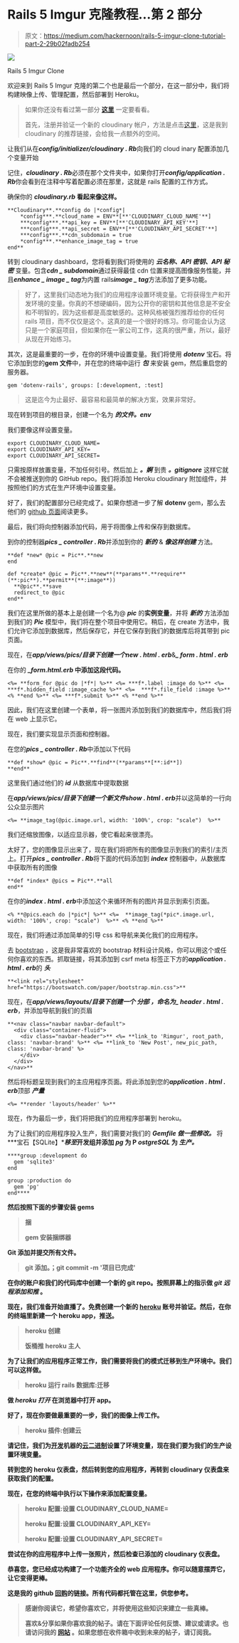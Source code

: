 # Rails 5 Imgur 克隆教程…第 2 部分

> 原文：<https://medium.com/hackernoon/rails-5-imgur-clone-tutorial-part-2-29b02fadb254>

![](img/10f0204380183dc76e829c3a0391737f.png)

Rails 5 Imgur Clone

欢迎来到 Rails 5 Imgur 克隆的第二个也是最后一个部分，在这一部分中，我们将构建映像上传、管理配置，然后部署到 Heroku。

> 如果你还没有看过第一部分 [**这里**](/@priom/rails-5-imgur-clone-tutorial-part-1-8fa6e08d5d) 一定要看看。
> 
> 首先，注册并验证一个新的 cloudinary 帐户，方法是点击[这里](http://cloudinary.com/invites/lpov9zyyucivvxsnalc5/vvf3cm3nlh4z8lk5ndii)，这是我到 cloudinary 的推荐链接，会给我一点额外的空间。

让我们从在***config/initializer/cloudinary . Rb***向我们的 cloud inary 配置添加几个变量开始

记住，***cloudinary . Rb***必须在那个文件夹中，如果你打开***config/application . Rb***你会看到在注释中写着配置必须在那里，这就是 rails 配置的工作方式。

确保你的 ***cloudinary.rb* 看起来像这样。**

```
**Cloudinary**.**config do |*config*|
    *config***.**cloud_name = ENV**[**'CLOUDINARY_CLOUD_NAME'**]
    ***config***.**api_key = ENV**[**'CLOUDINARY_API_KEY'**]
    ***config***.**api_secret = ENV**[**'CLOUDINARY_API_SECRET'**]
    ***config***.**cdn_subdomain = true
    *config***.**enhance_image_tag = true
end**
```

转到 cloudinary dashboard，您将看到我们将使用的 ***云名称、API 密钥、API 秘密*** 变量。包含***cdn _ subdomain***通过获得最佳 cdn 位置来提高图像服务性能，并且***enhance _ image _ tag***为内置 rails***image _ tag***方法添加了更多功能。

> 好了，这里我们动态地为我们的应用程序设置环境变量。它将获得生产和开发环境的变量。你真的不想硬编码，因为公开你的密钥和其他信息是不安全和不明智的，因为这些都是高度敏感的。这种风格被强烈推荐给你的任何 rails 项目，而不仅仅是这个。这真的是一个很好的练习。你可能会认为这只是一个家庭项目，但如果你在一家公司工作，这真的很严重，所以，最好从现在开始练习。

其次，这是最重要的一步，在你的环境中设置变量。我们将使用 ***dotenv*** 宝石。将它添加到您的**gem 文件**中，并在您的终端中运行 ***包*** 来安装 gem，然后重启您的服务器。

```
gem 'dotenv-rails', groups: [:development, :test]
```

> 这是迄今为止最好、最容易和最简单的解决方案，效果非常好。

现在转到项目的根目录，创建一个名为 ***的文件。env***

我们要像这样设置变量。

```
export CLOUDINARY_CLOUD_NAME=
export CLOUDINARY_API_KEY=
export CLOUDINARY_API_SECRET=
```

只需按原样放置变量，不加任何引号。然后加上 ***。婀*** 到贵 ***。gitignore*** 这样它就不会被推送到你的 GitHub repo。我们将添加 Heroku cloudinary 附加组件，并按照他们的方式在生产环境中设置变量。

好了，我们的配置部分已经完成了。如果你想进一步了解 **dotenv** gem，那么去他们的 [github 页面](https://github.com/bkeepers/dotenv)阅读更多。

最后，我们将向控制器添加代码，用于将图像上传和保存到数据库。

到你的控制器***pics _ controller . Rb***并添加到你的 ***新的*** & ***像这样创建*** 方法。

```
**def *new* @pic = Pic**.**new
end

def *create* @pic = Pic**.**new**(**params**.**require**(**:pic**).**permit**(**:image**))
  **@pic**.**save
  redirect_to @pic
end**
```

我们在这里所做的基本上是创建一个名为@ ***pic*** 的**实例变量**，并将 ***新的*** 方法添加到我们的 ***Pic*** 模型中，我们将在整个项目中使用它。稍后，在 create 方法中，我们允许它添加到数据库，然后保存它，并在它保存到我们的数据库后将其带到 pic 页面。

现在，在***app/views/pics/***目录下创建一个***new . html . erb***&***_ form . html . erb***

在你的 ***_form.html.erb* 中添加这段代码。**

```
<%= **form_for @pic do |*f*| %>** <%= ***f*.label :image do %>** <%=  ***f*.hidden_field :image_cache %>** <%=  ***f*.file_field :image %>** <% **end %>** <%= ***f*.submit %>** <% **end %>**
```

因此，我们在这里创建一个表单，将一张图片添加到我们的数据库中，然后我们将在 web 上显示它。

现在，我们要实现显示页面和控制器。

在您的***pics _ controller . Rb***中添加以下代码

```
**def *show* @pic = Pic**.**find**(**params**[**:id**])
**end**
```

这里我们通过他们的 ***id*** 从数据库中提取数据

在***app/views/pics/***目录下创建一个新文件***show . html . erb***并以这简单的一行向公众显示图片

```
<%= **image_tag(@pic.image.url, width: '100%', crop: "scale")  %>**
```

我们还缩放图像，以适应显示器，使它看起来很漂亮。

太好了，您的图像显示出来了，现在我们将把所有的图像显示到我们的索引/主页上。打开***pics _ controller . Rb***将下面的代码添加到 ***index*** 控制器中，从数据库中获取所有的图像

```
**def *index* @pics = Pic**.**all
end**
```

在你的***index . html . erb***中添加这个来循环所有的图片并显示到索引页面。

```
<% **@pics.each do |*pic*| %>** <%=  **image_tag(*pic*.image.url, width: '100%', crop: "scale")  %>** <% **end %>**
```

现在，我们将通过添加简单的引导 css 和导航来美化我们的应用程序。

去 [bootstrap](https://bootswatch.com/paper/bootstrap.min.css) ，这是我非常喜欢的 bootstrap 材料设计风格，你可以用这个或任何你喜欢的东西。抓取链接，将其添加到 csrf meta 标签正下方的***application . html . erb***的 ***头***

```
**<link rel="stylesheet" href="https://bootswatch.com/paper/bootstrap.min.css">**
```

现在，在***app/views/layouts/***目录下创建一个 ***分部*** ，命名为***_ header . html . erb***，并添加导航到我们的页眉

```
**<nav class="navbar navbar-default">
  <div class="container-fluid">
    <div class="navbar-header">** <%= **link_to 'Rimgur', root_path, class: 'navbar-brand' %>** <%= **link_to 'New Post', new_pic_path, class: 'navbar-brand' %>
    </div>
  </div>
</nav>**
```

然后将标题呈现到我们的主应用程序页面。将此添加到您的***application . html . erb***顶部 ***产量***

```
<%= **render 'layouts/header' %>**
```

现在，作为最后一步，我们将把我们的应用程序部署到 heroku。

为了让我们的应用程序投入生产，我们需要对我们的 ***Gemfile 做一些修改。*** 将 ***宝石【SQLite】****移至*开发组并添加 ***pg*** 为 P ***ostgreSQL*** 为 ***生产。*****

```
****group :development do
  gem 'sqlite3'
end

group :production do
  gem 'pg'
end****
```

**然后按照下面的步骤安装 gems**

> **捆**
> 
> **gem 安装捆绑器**

**Git 添加并提交所有文件。**

> **git 添加。；git commit -m '项目已完成'**

**在你的账户和我们的代码库中创建一个新的 git repo。按照屏幕上的指示做 ***git 远程添加和推*** 。**

**现在，我们准备开始直播了。免费创建一个新的 [heroku](https://www.heroku.com/) 账号并验证。然后，在你的终端里新建一个 heroku app，推送。**

> **heroku 创建**
> 
> **饭桶推 heroku 主人**

**为了让我们的应用程序正常工作，我们需要将我们的模式迁移到生产环境中。我们可以这样做。**

> **heroku 运行 rails 数据库:迁移**

**做 ***heroku 打开*** 在浏览器中打开 app。**

**好了，现在你要做最重要的一步，我们的图像上传工作。**

> **heroku 插件:创建云**

**请记住，我们为[开发](https://hackernoon.com/tagged/development)机器的[云二进制](https://hackernoon.com/tagged/cloudinary)设置了环境变量，现在我们要为我们的生产设置环境变量。**

**转到您的 heroku 仪表盘，然后转到您的应用程序，再转到 cloudinary 仪表盘来获取我们的配置。**

**现在，在您的终端中执行以下操作来添加配置变量。**

> **heroku 配置:设置 CLOUDINARY_CLOUD_NAME=**
> 
> **heroku 配置:设置 CLOUDINARY_API_KEY=**
> 
> **heroku 配置:设置 CLOUDINARY_API_SECRET=**

**尝试在你的应用程序中上传一张照片，然后检查已添加的 cloudinary 仪表盘。**

**恭喜您，您已经成功构建了一个功能齐全的 web 应用程序。你可以随意摆弄它，让它变得更棒。**

**这是我的 github [回购](https://github.com/priom/rimgur)的链接。所有代码都托管在这里，供您参考。**

> **感谢你阅读它，希望你喜欢它，并将使用这些知识来建立一些真棒。**
> 
> ****喜欢&分享如果你喜欢我的帖子。请在下面评论任何反馈、建议或请求。也请访问我的** [**网站**](http://priom.tech) **。如果您想在收件箱中收到未来的帖子，请订阅我。****